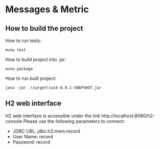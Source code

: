 # Messages & Metric

## How to build the project

How to run tests:
```
mvnw test
```

How to build project into .jar:
```
mvnw package
```

How to run built project:
```maven
java -jar .\target\task-0.0.1-SNAPSHOT.jar
```

## H2 web interface

H2 web interface is accessible under the link http://localhost:8080/h2-console
Please use the following parameters to connect:

- JDBC URL: jdbc:h2:mem:record
- User Name: record
- Password: record
